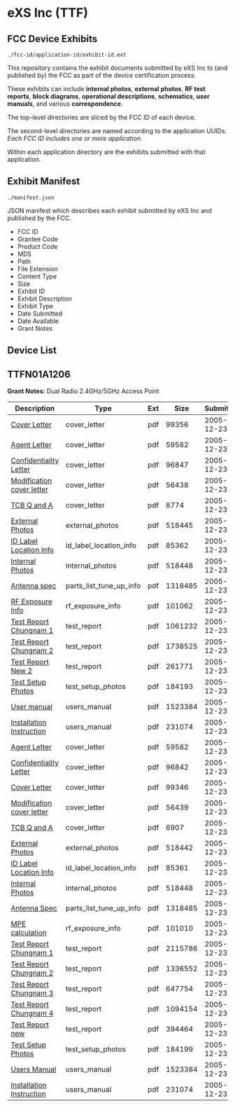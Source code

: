 # eXS Inc (TTF)
## FCC Device Exhibits

```
./fcc-id/application-id/exhibit-id.ext
```

This repository contains the exhibit documents submitted by eXS Inc to (and published by) the FCC as part of the device certification process.

These exhibits can include **internal photos**, **external photos**, **RF test reports**, **block diagrams**, **operational descriptions**, **schematics**, **user manuals**, and various **correspondence**.

The top-level directories are sliced by the FCC ID of each device.

The second-level directories are named according to the application UUIDs. *Each FCC ID includes one or more application.*

Within each application directory are the exhibits submitted with that application. 

## Exhibit Manifest

```
./manifest.json
```

JSON manifest which describes each exhibit submitted by eXS Inc and published by the FCC.

- FCC ID
- Grantee Code
- Product Code
- MD5
- Path
- File Extension
- Content Type
- Size
- Exhibit ID
- Exhibit Description
- Exhibit Type
- Date Submitted
- Date Available
- Grant Notes

## Device List
## TTFN01A1206
**Grant Notes:** Dual Radio 2.4GHz/5GHz Access Point

| Description | Type | Ext | Size | Submitted | Available |
| ----------- | ---- | --- | ---- | --------- | --------- |
| [Cover Letter](TTFN01A1206/cce9286330fa646557228a50bf7ff481/615150.pdf) | cover_letter | pdf | 99356 | 2005-12-23 | 2005-12-23 |
| [Agent Letter](TTFN01A1206/cce9286330fa646557228a50bf7ff481/615125.pdf) | cover_letter | pdf | 59582 | 2005-12-23 | 2005-12-23 |
| [Confidentiality Letter](TTFN01A1206/cce9286330fa646557228a50bf7ff481/615152.pdf) | cover_letter | pdf | 96847 | 2005-12-23 | 2005-12-23 |
| [Modification cover letter](TTFN01A1206/cce9286330fa646557228a50bf7ff481/615153.pdf) | cover_letter | pdf | 56438 | 2005-12-23 | 2005-12-23 |
| [TCB Q and A](TTFN01A1206/cce9286330fa646557228a50bf7ff481/615154.pdf) | cover_letter | pdf | 8774 | 2005-12-23 | 2005-12-23 |
| [External Photos](TTFN01A1206/cce9286330fa646557228a50bf7ff481/615136.pdf) | external_photos | pdf | 518445 | 2005-12-23 | 2005-12-23 |
| [ID Label Location Info](TTFN01A1206/cce9286330fa646557228a50bf7ff481/615137.pdf) | id_label_location_info | pdf | 85362 | 2005-12-23 | 2005-12-23 |
| [Internal Photos](TTFN01A1206/cce9286330fa646557228a50bf7ff481/615147.pdf) | internal_photos | pdf | 518448 | 2005-12-23 | 2005-12-23 |
| [Antenna spec](TTFN01A1206/cce9286330fa646557228a50bf7ff481/615131.pdf) | parts_list_tune_up_info | pdf | 1318485 | 2005-12-23 | 2005-12-23 |
| [RF Exposure Info](TTFN01A1206/cce9286330fa646557228a50bf7ff481/615139.pdf) | rf_exposure_info | pdf | 101062 | 2005-12-23 | 2005-12-23 |
| [Test Report Chungnam 1](TTFN01A1206/cce9286330fa646557228a50bf7ff481/615143.pdf) | test_report | pdf | 1061232 | 2005-12-23 | 2005-12-23 |
| [Test Report Chungnam 2](TTFN01A1206/cce9286330fa646557228a50bf7ff481/615144.pdf) | test_report | pdf | 1738525 | 2005-12-23 | 2005-12-23 |
| [Test Report New 2](TTFN01A1206/cce9286330fa646557228a50bf7ff481/615156.pdf) | test_report | pdf | 261771 | 2005-12-23 | 2005-12-23 |
| [Test Setup Photos](TTFN01A1206/cce9286330fa646557228a50bf7ff481/615146.pdf) | test_setup_photos | pdf | 184193 | 2005-12-23 | 2005-12-23 |
| [User manual](TTFN01A1206/cce9286330fa646557228a50bf7ff481/615124.pdf) | users_manual | pdf | 1523384 | 2005-12-23 | 2005-12-23 |
| [Installation Instruction](TTFN01A1206/cce9286330fa646557228a50bf7ff481/615127.pdf) | users_manual | pdf | 231074 | 2005-12-23 | 2005-12-23 |
| [Agent Letter](TTFN01A1206/4331ec3d4cb28c846088355cc68ba5a6/615125.pdf) | cover_letter | pdf | 59582 | 2005-12-23 | 2005-12-23 |
| [Confidentiality Letter](TTFN01A1206/4331ec3d4cb28c846088355cc68ba5a6/615126.pdf) | cover_letter | pdf | 96842 | 2005-12-23 | 2005-12-23 |
| [Cover Letter](TTFN01A1206/4331ec3d4cb28c846088355cc68ba5a6/615128.pdf) | cover_letter | pdf | 99346 | 2005-12-23 | 2005-12-23 |
| [Modification cover letter](TTFN01A1206/4331ec3d4cb28c846088355cc68ba5a6/615130.pdf) | cover_letter | pdf | 56439 | 2005-12-23 | 2005-12-23 |
| [TCB Q and A](TTFN01A1206/4331ec3d4cb28c846088355cc68ba5a6/615132.pdf) | cover_letter | pdf | 6907 | 2005-12-23 | 2005-12-23 |
| [External Photos](TTFN01A1206/4331ec3d4cb28c846088355cc68ba5a6/615087.pdf) | external_photos | pdf | 518442 | 2005-12-23 | 2005-12-23 |
| [ID Label Location Info](TTFN01A1206/4331ec3d4cb28c846088355cc68ba5a6/615088.pdf) | id_label_location_info | pdf | 85361 | 2005-12-23 | 2005-12-23 |
| [Internal Photos](TTFN01A1206/4331ec3d4cb28c846088355cc68ba5a6/615090.pdf) | internal_photos | pdf | 518448 | 2005-12-23 | 2005-12-23 |
| [Antenna Spec](TTFN01A1206/4331ec3d4cb28c846088355cc68ba5a6/615131.pdf) | parts_list_tune_up_info | pdf | 1318485 | 2005-12-23 | 2005-12-23 |
| [MPE calculation](TTFN01A1206/4331ec3d4cb28c846088355cc68ba5a6/615129.pdf) | rf_exposure_info | pdf | 101010 | 2005-12-23 | 2005-12-23 |
| [Test Report Chungnam 1](TTFN01A1206/4331ec3d4cb28c846088355cc68ba5a6/615099.pdf) | test_report | pdf | 2115786 | 2005-12-23 | 2005-12-23 |
| [Test Report Chungnam 2](TTFN01A1206/4331ec3d4cb28c846088355cc68ba5a6/615100.pdf) | test_report | pdf | 1336552 | 2005-12-23 | 2005-12-23 |
| [Test Report Chungnam 3](TTFN01A1206/4331ec3d4cb28c846088355cc68ba5a6/615102.pdf) | test_report | pdf | 647754 | 2005-12-23 | 2005-12-23 |
| [Test Report Chungnam 4](TTFN01A1206/4331ec3d4cb28c846088355cc68ba5a6/615121.pdf) | test_report | pdf | 1094154 | 2005-12-23 | 2005-12-23 |
| [Test Report new](TTFN01A1206/4331ec3d4cb28c846088355cc68ba5a6/615122.pdf) | test_report | pdf | 394464 | 2005-12-23 | 2005-12-23 |
| [Test Setup Photos](TTFN01A1206/4331ec3d4cb28c846088355cc68ba5a6/615123.pdf) | test_setup_photos | pdf | 184199 | 2005-12-23 | 2005-12-23 |
| [Users Manual](TTFN01A1206/4331ec3d4cb28c846088355cc68ba5a6/615124.pdf) | users_manual | pdf | 1523384 | 2005-12-23 | 2005-12-23 |
| [Installation Instruction](TTFN01A1206/4331ec3d4cb28c846088355cc68ba5a6/615127.pdf) | users_manual | pdf | 231074 | 2005-12-23 | 2005-12-23 |
